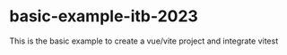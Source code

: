 # basic-example-itb-2023
This is the basic example to create a vue/vite project and integrate vitest
